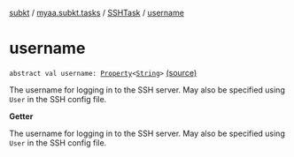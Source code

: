 [subkt](../../index.md) / [myaa.subkt.tasks](../index.md) / [SSHTask](index.md) / [username](./username.md)

# username

`abstract val username: `[`Property`](https://docs.gradle.org/current/javadoc/org/gradle/api/provider/Property.html)`<`[`String`](https://kotlinlang.org/api/latest/jvm/stdlib/kotlin/-string/index.html)`>` [(source)](https://github.com/Myaamori/SubKt/blob/0.1.11/src/main/kotlin/myaa/subkt/tasks/tasks.kt#L1876)

The username for logging in to the SSH server.
May also be specified using `User` in the SSH config file.

**Getter**

The username for logging in to the SSH server.
May also be specified using `User` in the SSH config file.

